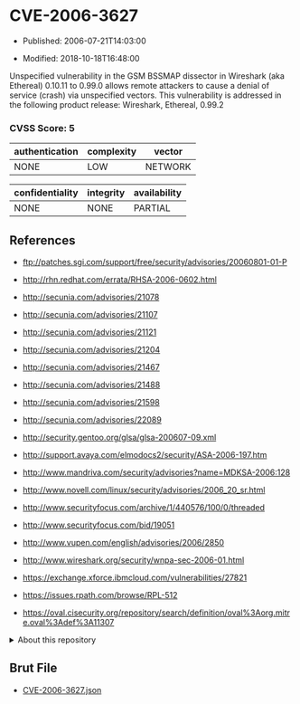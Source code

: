 # CVE-2006-3627

- Published: 2006-07-21T14:03:00

- Modified: 2018-10-18T16:48:00

Unspecified vulnerability in the GSM BSSMAP dissector in Wireshark (aka Ethereal) 0.10.11 to 0.99.0 allows remote attackers to cause a denial of service (crash) via unspecified vectors. This vulnerability is addressed in the following product release:
Wireshark, Ethereal, 0.99.2

### CVSS Score: **5**

| authentication | complexity | vector |
| --- | --- | --- |
| NONE | LOW | NETWORK |

| confidentiality | integrity | availability |
| --- | --- | --- |
| NONE | NONE | PARTIAL |

## References

* ftp://patches.sgi.com/support/free/security/advisories/20060801-01-P

* http://rhn.redhat.com/errata/RHSA-2006-0602.html

* http://secunia.com/advisories/21078

* http://secunia.com/advisories/21107

* http://secunia.com/advisories/21121

* http://secunia.com/advisories/21204

* http://secunia.com/advisories/21467

* http://secunia.com/advisories/21488

* http://secunia.com/advisories/21598

* http://secunia.com/advisories/22089

* http://security.gentoo.org/glsa/glsa-200607-09.xml

* http://support.avaya.com/elmodocs2/security/ASA-2006-197.htm

* http://www.mandriva.com/security/advisories?name=MDKSA-2006:128

* http://www.novell.com/linux/security/advisories/2006_20_sr.html

* http://www.securityfocus.com/archive/1/440576/100/0/threaded

* http://www.securityfocus.com/bid/19051

* http://www.vupen.com/english/advisories/2006/2850

* http://www.wireshark.org/security/wnpa-sec-2006-01.html

* https://exchange.xforce.ibmcloud.com/vulnerabilities/27821

* https://issues.rpath.com/browse/RPL-512

* https://oval.cisecurity.org/repository/search/definition/oval%3Aorg.mitre.oval%3Adef%3A11307

<details>
<summary>About this repository</summary> 

  This repository is part of the project [Live Hack CVE](https://github.com/Live-Hack-CVE). Main website can be found [www.live-hack.org](https://www.live-hack.org) 
  
  Made by [Sn0wAlice](https://github.com/Sn0wAlice) for the people that care about security and need to have a feed of the latest CVEs. Hope you enjoy it, don't forget to star the repo and follow me on [Twitter](https://twitter.com/Sn0wAlice) and [Github](https://github.com/Sn0wAlice). And that is my [personnal website](https://www.alice-snow.me/)

  - [Home Page](https://github.com/Live-Hack-CVE)
  - [Framework](https://github.com/Live-Hack-CVE/cve-framework)
  - [CVE database](https://github.com/Live-Hack-CVE/full_database)
  - [Changelog](https://github.com/Live-Hack-CVE/Changelog)
</details>

## Brut File

* [CVE-2006-3627.json](https://raw.githubusercontent.com/Live-Hack-CVE/full_database/main/cves/2006/CVE-2006-3627.json)

